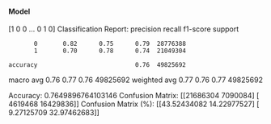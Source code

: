 #### Model
[1 0 0 ... 0 1 0]
Classification Report:
              precision    recall  f1-score   support

           0       0.82      0.75      0.79  28776388
           1       0.70      0.78      0.74  21049304

    accuracy                           0.76  49825692
   macro avg       0.76      0.77      0.76  49825692
weighted avg       0.77      0.76      0.77  49825692

Accuracy: 0.7649896764103146
Confusion Matrix:
[[21686304  7090084]
 [ 4619468 16429836]]
Confusion Matrix (%):
[[43.52434082 14.22977527]
 [ 9.27125709 32.97462683]]
